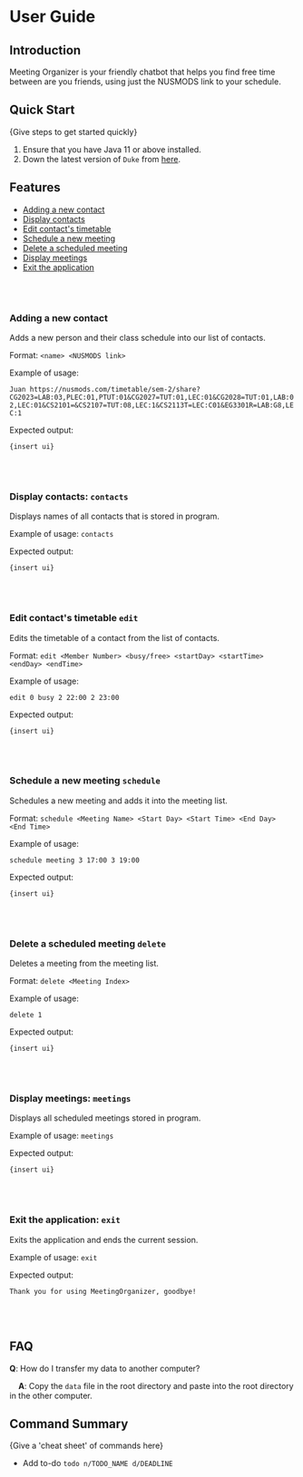 # User Guide

## Introduction

Meeting Organizer is your friendly chatbot that helps you find free time between are you friends, using just the NUSMODS link to your schedule.


## Quick Start

{Give steps to get started quickly}

1. Ensure that you have Java 11 or above installed.
2. Down the latest version of `Duke` from [here](http://link.to/duke).

## Features 

- [Adding a new contact](#adding-a-new-contact)
- [Display contacts](#display-contacts-contacts)
- [Edit contact's timetable](#edit-contacts-timetable-edit)
- [Schedule a new meeting](#schedule-a-new-meeting-schedule)
- [Delete a scheduled meeting](#delete-a-scheduled-meeting-delete)
- [Display meetings](#display-meetings-meetings)
- [Exit the application](#exit-the-application-exit)

<br/><br/>

### Adding a new contact
Adds a new person and their class schedule into our list of contacts.

Format: `<name> <NUSMODS link>`

Example of usage:

`
Juan https://nusmods.com/timetable/sem-2/share?CG2023=LAB:03,PLEC:01,PTUT:01&CG2027=TUT:01,LEC:01&CG2028=TUT:01,LAB:02,LEC:01&CS2101=&CS2107=TUT:08,LEC:1&CS2113T=LEC:C01&EG3301R=LAB:G8,LEC:1
`

Expected output:
```
{insert ui}
```
<br/><br/>

### Display contacts: `contacts`
Displays names of all contacts that is stored in program.

Example of usage: `contacts`

Expected output:
```
{insert ui}
```
<br/><br/>

### Edit contact's timetable `edit`
Edits the timetable of a contact from the list of contacts.

Format: `edit <Member Number> <busy/free> <startDay> <startTime> <endDay> <endTime>`

Example of usage:

`
edit 0 busy 2 22:00 2 23:00
`

Expected output:
```
{insert ui}
```
<br/><br/>

### Schedule a new meeting `schedule`
Schedules a new meeting and adds it into the meeting list.

Format: `schedule <Meeting Name> <Start Day> <Start Time> <End Day> <End Time>`

Example of usage:

`
schedule meeting 3 17:00 3 19:00
`

Expected output:
```
{insert ui}
```
<br/><br/>

### Delete a scheduled meeting `delete`
Deletes a meeting from the meeting list.

Format: `delete <Meeting Index>`

Example of usage:

`
delete 1
`

Expected output:
```
{insert ui}
```
<br/><br/>

### Display meetings: `meetings`
Displays all scheduled meetings stored in program.

Example of usage: `meetings`

Expected output:
```
{insert ui}
```
<br/><br/>

### Exit the application: `exit`
Exits the application and ends the current session.

Example of usage: `exit`

Expected output:
```
Thank you for using MeetingOrganizer, goodbye!
```
<br/><br/>

## FAQ

**Q**: How do I transfer my data to another computer? 

&nbsp;&nbsp;&nbsp;&nbsp;**A**: Copy the `data` file in the root directory and paste into the root directory in the other computer.

## Command Summary

{Give a 'cheat sheet' of commands here}

* Add to-do `todo n/TODO_NAME d/DEADLINE`
